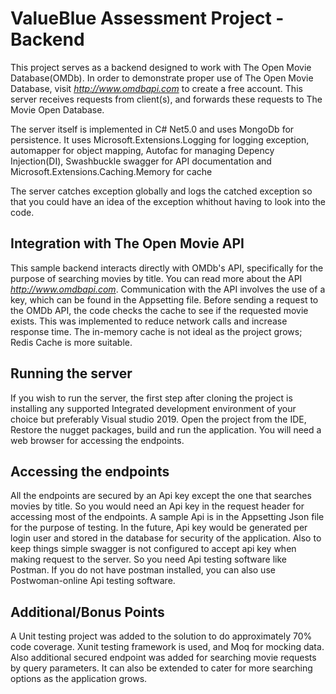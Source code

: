 # ValueBlue Assessment Project - Backend

This project serves as a  backend designed to work with The Open Movie Database(OMDb). In order to demonstrate proper use of The Open Movie Database, visit *http://www.omdbapi.com* to create a free account. This server receives requests from client(s), and forwards these requests to The Movie Open Database.

The server itself is implemented in C# Net5.0 and uses MongoDb for persistence. It uses Microsoft.Extensions.Logging for logging exception, automapper for object mapping, Autofac for managing Depency Injection(DI), Swashbuckle swagger for API documentation and Microsoft.Extensions.Caching.Memory for cache

The server catches exception globally and logs the catched exception so that you could have an idea of the exception whithout having to look into the code.

## Integration with The Open Movie API
This sample backend interacts directly with OMDb's API, specifically for the purpose of searching movies by title. You can read more about the API *http://www.omdbapi.com*.
Communication with the API involves the use of a key, which can be found in the Appsetting file. Before sending a request to the OMDb API, the code checks the cache to see if the requested movie exists. This was implemented to reduce network calls and increase response time.
The in-memory cache is not ideal as the project grows; Redis Cache is more suitable.

## Running the server
If you wish to run the server, the first step after cloning the project is installing any supported Integrated development environment of your choice but preferably Visual studio 2019.
Open the project from the IDE, Restore the nugget packages, build and run the application. You will need a web browser for accessing the endpoints.

## Accessing the endpoints
All the endpoints are secured by an Api key except the one that searches movies by title. So you would need an Api key in the request header for accessing most of the endpoints. A sample Api is in the Appsetting Json file for the purpose of testing.
In the future, Api key would be generated per login user and stored in the database for security of the application. Also to keep things simple swagger is not configured to accept api key when making request to the server.
So you need Api testing software like Postman. If you do not have postman installed, you can also use Postwoman-online Api testing software.

## Additional/Bonus Points
A Unit testing project was added to the solution to do approximately 70% code coverage. Xunit testing framework is used, and Moq for mocking data.
Also additional secured endpoint was added for searching movie requests by query parameters. It can also be extended to cater for more searching options as the application grows.

